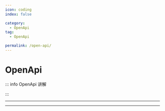 ```yaml
---
icon: coding
index: false

category:
  - OpenApi
tag:
  - OpenApi

permalink: /open-api/
---
```


# OpenApi

::: info OpenApi 讲解

:::

---

<Catalog base='/open-api/' />

---
